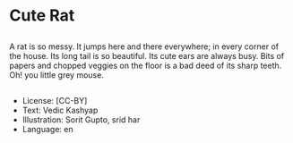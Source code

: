 # Cute Rat

##
A rat is so messy. It jumps here and there everywhere; in every corner of the house. Its long tail is so beautiful. Its cute ears are always busy. Bits of papers and chopped veggies on the floor is a bad deed of its sharp teeth. Oh! you little grey mouse.

##
* License: [CC-BY]
* Text: Vedic Kashyap
* Illustration: Sorit Gupto, srid har
* Language: en
